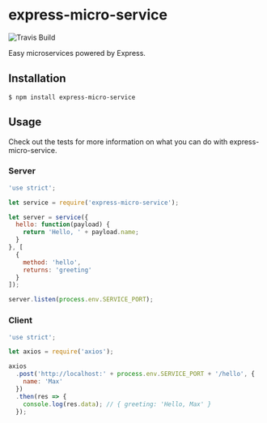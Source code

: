 # express-micro-service

![Travis Build](http://img.shields.io/travis/maximilianschmitt/express-micro-service.svg?style=flat)

Easy microservices powered by Express.

## Installation

```
$ npm install express-micro-service
```

## Usage

Check out the tests for more information on what you can do with express-micro-service.

### Server

```js
'use strict';

let service = require('express-micro-service');

let server = service({
  hello: function(payload) {
    return 'Hello, ' + payload.name;
  }
}, [
  {
    method: 'hello',
    returns: 'greeting'
  }
]);

server.listen(process.env.SERVICE_PORT);
```

### Client

```js
'use strict';

let axios = require('axios');

axios
  .post('http://localhost:' + process.env.SERVICE_PORT + '/hello', {
    name: 'Max'
  })
  .then(res => {
    console.log(res.data); // { greeting: 'Hello, Max' }
  });
```